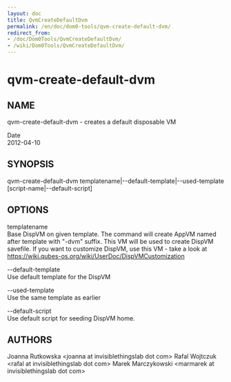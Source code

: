 ```yaml
---
layout: doc
title: QvmCreateDefaultDvm
permalink: /en/doc/dom0-tools/qvm-create-default-dvm/
redirect_from:
- /doc/Dom0Tools/QvmCreateDefaultDvm/
- /wiki/Dom0Tools/QvmCreateDefaultDvm/
---
```


qvm-create-default-dvm
======================

NAME
----

qvm-create-default-dvm - creates a default disposable VM

Date  
2012-04-10

SYNOPSIS
--------

qvm-create-default-dvm templatename|--default-template|--used-template [script-name|--default-script]

OPTIONS
-------

templatename  
Base DispVM on given template. The command will create AppVM named after template with "-dvm" suffix. This VM will be used to create DispVM savefile. If you want to customize DispVM, use this VM - take a look at <https://wiki.qubes-os.org/wiki/UserDoc/DispVMCustomization>

--default-template  
Use default template for the DispVM

--used-template  
Use the same template as earlier

--default-script  
Use default script for seeding DispVM home.

AUTHORS
-------

Joanna Rutkowska \<joanna at invisiblethingslab dot com\>
Rafal Wojtczuk \<rafal at invisiblethingslab dot com\>
Marek Marczykowski \<marmarek at invisiblethingslab dot com\>

